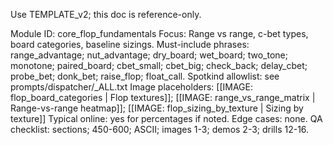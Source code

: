 Use TEMPLATE_v2; this doc is reference-only.

Module ID: core_flop_fundamentals
Focus: Range vs range, c-bet types, board categories, baseline sizings.
Must-include phrases: range_advantage; nut_advantage; dry_board; wet_board; two_tone; monotone; paired_board; cbet_small; cbet_big; check_back; delay_cbet; probe_bet; donk_bet; raise_flop; float_call.
Spotkind allowlist: see prompts/dispatcher/_ALL.txt
Image placeholders: [[IMAGE: flop_board_categories | Flop textures]]; [[IMAGE: range_vs_range_matrix | Range-vs-range heatmap]]; [[IMAGE: flop_sizing_by_texture | Sizing by texture]]
Typical online: yes for percentages if noted.
Edge cases: none.
QA checklist: sections; 450-600; ASCII; images 1-3; demos 2-3; drills 12-16.
